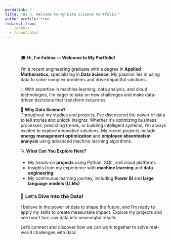 ```yaml
---
permalink: /
title: "Hi 👋, Welcome to My Data Science Portfolio!"
author_profile: true
redirect_from: 
  - /about/
  - /about.html
---
```

<style>
  .portfolio-content {
    margin-left: 30px;  /* Left margin */
    margin-right: 0; /* Reduced right margin */
    padding: 20px;
    width: calc(100% - 30px);
     /* Left-align text */
  }
</style>

<div class="portfolio-content">

🎓 **Hi, I'm Fatima — Welcome to My Portfolio!**

I’m a recent engineering graduate with a degree in **Applied Mathematics**, specializing in **Data       Science**. My passion lies in using data to solve complex problems and drive impactful solutions. 

💡 With expertise in machine learning, data analysis, and cloud technologies, I’m eager to take on new   challenges and make data-driven decisions that transform industries.

🚀 **Why Data Science?**    
Throughout my studies and projects, I’ve discovered the power of data to tell stories and unlock insights. Whether it's optimizing business processes, predicting trends, or building intelligent systems, I’m always excited to explore innovative solutions. My recent projects include **energy management optimization** and **employee absenteeism analysis** using advanced machine learning algorithms.

🔍 **What Can You Explore Here?**  
- My hands-on **projects** using Python, SQL, and cloud platforms
- Insights from my experience with **machine learning** and **data engineering**
- My continuous learning journey, including **Power BI** and **large language models (LLMs)**


### 🎯 **Let’s Dive Into the Data!**
I believe in the power of data to shape the future, and I’m ready to apply my skills to create measurable impact. Explore my projects and see how I turn raw data into meaningful results.

Let’s connect and discover how we can work together to solve real-world challenges with data!
 

</div>